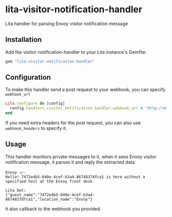 # lita-visitor-notification-handler

Lita handler for parsing Envoy visitor notification message

## Installation

Add lita-visitor-notification-handler to your Lita instance's Gemfile:

``` ruby
gem "lita-visitor-notification-handler"
```

## Configuration

To make this handler send a post request to your webhook, you can specify `webhook_url`

```ruby
Lita.configure do |config|
  config.handlers.visitor_notification_handler.webhook_url = 'http://my-webhook.com'
end
```

If you need extra headers for the post request, you can also use `webhook_headers` to specify it.


## Usage

This handler monitors private messages to it, when it sees Envoy visitor notification message, it parses it and reply the extracted data

```
Envoy ッ:
Hello! 7472e4b5-040e-4cef-b3a4-8674837dfca1 is here without a specified host at the Envoy front desk.

Lita bot:
{"guest_name":"7472e4b5-040e-4cef-b3a4-8674837dfca1","location_name":"Envoy"}
```

It also callback to the webhook you provided.
